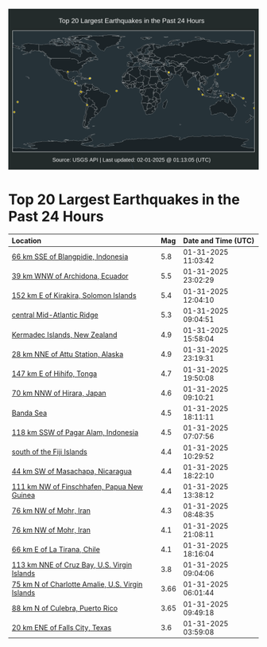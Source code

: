 ![Map](./map.png)

# Top 20 Largest Earthquakes in the Past 24 Hours

| Location | Mag | Date and Time (UTC) |
|:---|:---|:---|
| [66 km SSE of Blangpidie, Indonesia](https://earthquake.usgs.gov/earthquakes/eventpage/us7000pa9d) | 5.8 | 01-31-2025 11:03:42 |
| [39 km WNW of Archidona, Ecuador](https://earthquake.usgs.gov/earthquakes/eventpage/us7000pahy) | 5.5 | 01-31-2025 23:02:29 |
| [152 km E of Kirakira, Solomon Islands](https://earthquake.usgs.gov/earthquakes/eventpage/us7000paai) | 5.4 | 01-31-2025 12:04:10 |
| [central Mid-Atlantic Ridge](https://earthquake.usgs.gov/earthquakes/eventpage/us7000pa8p) | 5.3 | 01-31-2025 09:04:51 |
| [Kermadec Islands, New Zealand](https://earthquake.usgs.gov/earthquakes/eventpage/us7000pabn) | 4.9 | 01-31-2025 15:58:04 |
| [28 km NNE of Attu Station, Alaska](https://earthquake.usgs.gov/earthquakes/eventpage/us7000pai0) | 4.9 | 01-31-2025 23:19:31 |
| [147 km E of Hihifo, Tonga](https://earthquake.usgs.gov/earthquakes/eventpage/us7000pagf) | 4.7 | 01-31-2025 19:50:08 |
| [70 km NNW of Hirara, Japan](https://earthquake.usgs.gov/earthquakes/eventpage/us7000pa8q) | 4.6 | 01-31-2025 09:10:21 |
| [Banda Sea](https://earthquake.usgs.gov/earthquakes/eventpage/us7000pafc) | 4.5 | 01-31-2025 18:11:11 |
| [118 km SSW of Pagar Alam, Indonesia](https://earthquake.usgs.gov/earthquakes/eventpage/us7000pa85) | 4.5 | 01-31-2025 07:07:56 |
| [south of the Fiji Islands](https://earthquake.usgs.gov/earthquakes/eventpage/us7000pa98) | 4.4 | 01-31-2025 10:29:52 |
| [44 km SW of Masachapa, Nicaragua](https://earthquake.usgs.gov/earthquakes/eventpage/us7000pafh) | 4.4 | 01-31-2025 18:22:10 |
| [111 km NW of Finschhafen, Papua New Guinea](https://earthquake.usgs.gov/earthquakes/eventpage/us7000paau) | 4.4 | 01-31-2025 13:38:12 |
| [76 km NW of Mohr, Iran](https://earthquake.usgs.gov/earthquakes/eventpage/us7000pa8l) | 4.3 | 01-31-2025 08:48:35 |
| [76 km NW of Mohr, Iran](https://earthquake.usgs.gov/earthquakes/eventpage/us7000pahk) | 4.1 | 01-31-2025 21:08:11 |
| [66 km E of La Tirana, Chile](https://earthquake.usgs.gov/earthquakes/eventpage/us7000pafd) | 4.1 | 01-31-2025 18:16:04 |
| [113 km NNE of Cruz Bay, U.S. Virgin Islands](https://earthquake.usgs.gov/earthquakes/eventpage/pr2025031001) | 3.8 | 01-31-2025 09:04:06 |
| [75 km N of Charlotte Amalie, U.S. Virgin Islands](https://earthquake.usgs.gov/earthquakes/eventpage/pr2025031000) | 3.66 | 01-31-2025 06:01:44 |
| [88 km N of Culebra, Puerto Rico](https://earthquake.usgs.gov/earthquakes/eventpage/pr2025031002) | 3.65 | 01-31-2025 09:49:18 |
| [20 km ENE of Falls City, Texas](https://earthquake.usgs.gov/earthquakes/eventpage/tx2025cdcz) | 3.6 | 01-31-2025 03:59:08 |
